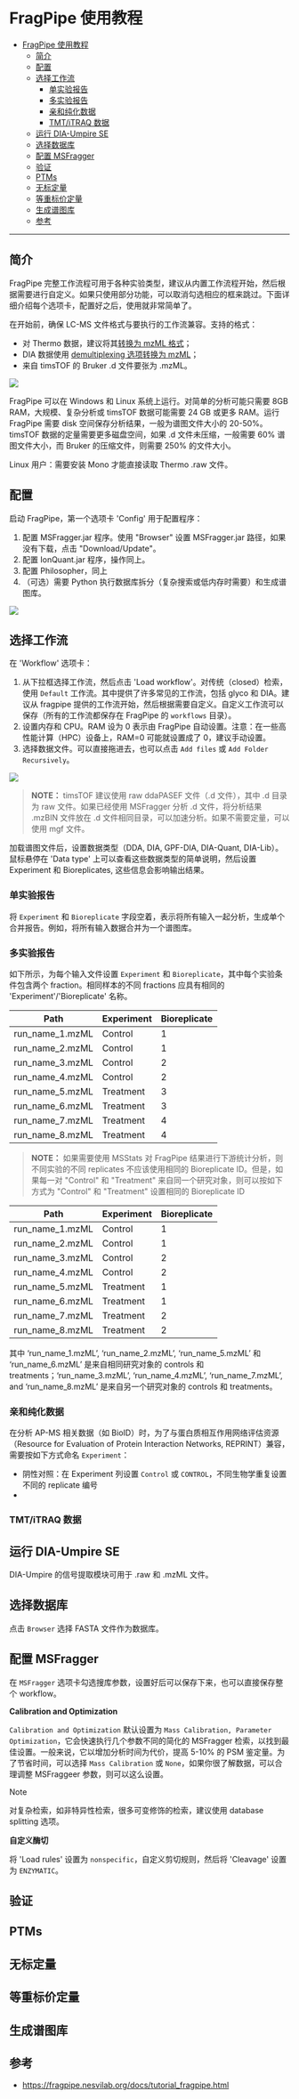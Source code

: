 # FragPipe 使用教程

- [FragPipe 使用教程](#fragpipe-使用教程)
  - [简介](#简介)
  - [配置](#配置)
  - [选择工作流](#选择工作流)
    - [单实验报告](#单实验报告)
    - [多实验报告](#多实验报告)
    - [亲和纯化数据](#亲和纯化数据)
    - [TMT/iTRAQ 数据](#tmtitraq-数据)
  - [运行 DIA-Umpire SE](#运行-dia-umpire-se)
  - [选择数据库](#选择数据库)
  - [配置 MSFragger](#配置-msfragger)
  - [验证](#验证)
  - [PTMs](#ptms)
  - [无标定量](#无标定量)
  - [等重标价定量](#等重标价定量)
  - [生成谱图库](#生成谱图库)
  - [参考](#参考)

***

## 简介

FragPipe 完整工作流程可用于各种实验类型，建议从内置工作流程开始，然后根据需要进行自定义。如果只使用部分功能，可以取消勾选相应的框来跳过。下面详细介绍每个选项卡，配置好之后，使用就非常简单了。

在开始前，确保 LC-MS 文件格式与要执行的工作流兼容。支持的格式：

- 对 Thermo 数据，建议将其[转换为 mzML 格式](https://fragpipe.nesvilab.org/docs/tutorial_convert.html)；
- DIA 数据使用 [demultiplexing 选项转换为 mzML](https://fragpipe.nesvilab.org/docs/tutorial_convert.html#convert-thermo-dia-raw-files-with-overlappingstaggered-windows)；
- 来自 timsTOF 的 Bruker .d 文件要张为 .mzML。

![](images/2022-05-06-11-15-54.png)

FragPipe 可以在 Windows 和 Linux 系统上运行。对简单的分析可能只需要 8GB RAM，大规模、复杂分析或 timsTOF 数据可能需要 24 GB 或更多 RAM。运行 FragPipe 需要 disk 空间保存分析结果，一般为谱图文件大小的 20-50%。timsTOF 数据的定量需要更多磁盘空间，如果 .d 文件未压缩，一般需要 60% 谱图文件大小，而 Bruker 的压缩文件，则需要 250% 的文件大小。

Linux 用户：需要安装 Mono 才能直接读取 Thermo .raw 文件。

## 配置

启动 FragPipe，第一个选项卡 'Config' 用于配置程序：

1. 配置 MSFragger.jar 程序。使用 "Browser" 设置 MSFragger.jar 路径，如果没有下载，点击 "Download/Update"。
2. 配置 IonQuant.jar 程序，操作同上。
3. 配置 Philosopher，同上
4. （可选）需要 Python 执行数据库拆分（复杂搜索或低内存时需要）和生成谱图库。

![](images/2022-07-15-13-10-18.png)

## 选择工作流

在 'Workflow' 选项卡：

1. 从下拉框选择工作流，然后点击 'Load workflow'。对传统（closed）检索，使用 `Default` 工作流。其中提供了许多常见的工作流，包括 glyco 和 DIA。建议从 fragpipe 提供的工作流开始，然后根据需要自定义。自定义工作流可以保存（所有的工作流都保存在 FragPipe 的 `workflows` 目录）。
2. 设置内存和 CPU。RAM 设为 0 表示由 FragPipe 自动设置。注意：在一些高性能计算（HPC）设备上，RAM=0 可能就设置成了 0，建议手动设置。
3. 选择数据文件。可以直接拖进去，也可以点击 `Add files` 或 `Add Folder Recursively`。

![](images/2022-07-15-14-07-39.png)

> **NOTE：** timsTOF
> 建议使用 raw ddaPASEF 文件（.d 文件），其中 .d 目录为 raw 文件。如果已经使用 MSFragger 分析 .d 文件，将分析结果 .mzBIN 文件放在 .d 文件相同目录，可以加速分析。如果不需要定量，可以使用 mgf 文件。

加载谱图文件后，设置数据类型（DDA, DIA, GPF-DIA, DIA-Quant, DIA-Lib）。鼠标悬停在 'Data type' 上可以查看这些数据类型的简单说明，然后设置 Experiment 和 Bioreplicates, 这些信息会影响输出结果。

### 单实验报告

将 `Experiment` 和 `Bioreplicate` 字段空着，表示将所有输入一起分析，生成单个合并报告。例如，将所有输入数据合并为一个谱图库。

### 多实验报告

如下所示，为每个输入文件设置 `Experiment` 和 `Bioreplicate`，其中每个实验条件包含两个 fraction。相同样本的不同 fractions 应具有相同的 'Experiment'/'Bioreplicate' 名称。

|Path|Experiment|Bioreplicate
|---|---|---|
|run_name_1.mzML|Control|1|
|run_name_2.mzML|Control|1|
|run_name_3.mzML|Control|2|
|run_name_4.mzML|Control|2|
|run_name_5.mzML|Treatment|3|
|run_name_6.mzML|Treatment|3|
|run_name_7.mzML|Treatment|4|
|run_name_8.mzML|Treatment|4|

> **NOTE：** 如果需要使用 MSStats 对 FragPipe 结果进行下游统计分析，则不同实验的不同 replicates 不应该使用相同的 Bioreplicate ID。但是，如果每一对 "Control" 和 "Treatment" 来自同一个研究对象，则可以按如下方式为 "Control" 和 "Treatment" 设置相同的 Bioreplicate ID

|Path|Experiment|Bioreplicate|
|---|---|---|
|run_name_1.mzML|Control|1|
|run_name_2.mzML|Control|1|
|run_name_3.mzML|Control|2|
|run_name_4.mzML|Control|2|
|run_name_5.mzML|Treatment|1|
|run_name_6.mzML|Treatment|1|
|run_name_7.mzML|Treatment|2|
|run_name_8.mzML|Treatment|2|

其中 ‘run_name_1.mzML’, ‘run_name_2.mzML’, ‘run_name_5.mzML’ 和 ‘run_name_6.mzML’ 是来自相同研究对象的 controls 和 treatments；‘run_name_3.mzML’, ‘run_name_4.mzML’, ‘run_name_7.mzML’, and ‘run_name_8.mzML’ 是来自另一个研究对象的 controls 和 treatments。

### 亲和纯化数据

在分析 AP-MS 相关数据（如 BioID）时，为了与蛋白质相互作用网络评估资源（Resource for Evaluation of Protein Interaction Networks, REPRINT）兼容，需要按如下方式命名 `Experiment`：

- 阴性对照：在 Experiment 列设置 `Control` 或 `CONTROL`，不同生物学重复设置不同的 replicate 编号
- 

### TMT/iTRAQ 数据

## 运行 DIA-Umpire SE

DIA-Umpire 的信号提取模块可用于 .raw 和 .mzML 文件。

## 选择数据库

点击 `Browser` 选择 FASTA 文件作为数据库。

## 配置 MSFragger

在 `MSFragger` 选项卡勾选搜库参数，设置好后可以保存下来，也可以直接保存整个 workflow。

**Calibration and Optimization**

`Calibration and Optimization` 默认设置为 `Mass Calibration, Parameter Optimization`，它会快速执行几个参数不同的简化的 MSFragger 检索，以找到最佳设置。一般来说，它以增加分析时间为代价，提高 5-10% 的 PSM 鉴定量。为了节省时间，可以选择 `Mass Calibration` 或 `None`，如果你很了解数据，可以合理调整 MSFraggeer 参数，则可以这么设置。

> [!NOTE]
> 对复杂检索，如非特异性检索，很多可变修饰的检索，建议使用 database splitting 选项。

**自定义酶切**

将 'Load rules' 设置为 `nonspecific`，自定义剪切规则，然后将 'Cleavage' 设置为 `ENZYMATIC`。




## 验证

## PTMs

## 无标定量

## 等重标价定量

## 生成谱图库

## 参考

- https://fragpipe.nesvilab.org/docs/tutorial_fragpipe.html
